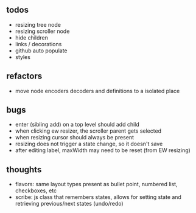 ## todos

- resizing tree node
- resizing scroller node
- hide children
- links / decorations
- github auto populate
- styles

## refactors

- move node encoders decoders and definitions to a isolated place

## bugs

- enter (sibling add) on a top level should add child
- when clicking ew resizer, the scroller parent gets selected
- when resizing cursor should always be present
- resizing does not trigger a state change, so it doesn't save
- after editing label, maxWidth may need to be reset (from EW resizing)

## thoughts

- flavors: same layout types present as bullet point, numbered list, checkboxes, etc
- scribe: js class that remembers states, allows for setting state and retrieving previous/next states (undo/redo)